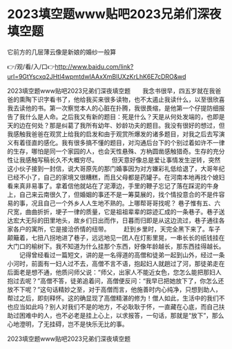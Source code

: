 # 2023填空题www贴吧2023兄弟们深夜填空题
它前方的几层薄云像是新娘的婚纱一般算

👉/观/看/入/口👉http://www.baidu.com/link?url=9GtYscxq2JHtl4wpmtdwIAAxXmBlUXzKrLhK6E7cDRO&wd

2023填空题www贴吧2023兄弟们深夜填空题　　我念书很早，四五岁就在我爸爸的熏陶下识字看书了，他给我买来很多读物，也不太遏止我读什么，以至很欣喜我去读他的书。第一次察觉本人的心脏在扑腾，我很畏缩，是他第一个仔提防细报告了我什么是人命。之后我又有新的题目：死是什么？天是从何处发端的，也即是天的边在何处？那是纠葛了我所有幼年、妙龄功夫的题目。我没有很好的想过，但我感触我爸爸在观赏上给我的启发和由于观赏所爆发的诸多题目，对我之后去写演义有着径直的感化。我有很多搞不懂的题目，对沟通后台下的个别过着如许不一律的生存，哪怕是同一个家园的人，也会天性悬殊、方枘圆凿感触猎奇。生存的充分性让我感触写稿长久不大概穷尽。
　　但天意好像总是爱让事情发生逆转，突然这小伙子接到一封信，说大哥原先的那门婚事因为对方嫌彩礼低给退了，大哥年纪已经不小了，自己的家境又很糟糕，而且父母都是药罐子。在河南本地再找个媳妇看来真非易事了。拿着信他就站在了泥潭边，手里的鞭子忘记了落在踩泥的牛身上，自己来云南很久了，但婚姻的事还不是一筹莫展的，找个情投意合的不是件容易的事，况且自己一个外乡人人生地不熟的。上哪帮哥哥找呢？
巷子惟有五、六尺宽，曲曲折折，埂子一律的质量，它是祖祖辈辈的踪迹汇成的一条巷子。巷子送达宏大无际的田里地头，故乡们日出而作，日暮而归即是从这边流过，巷子通往各家各户的寓所，它是接洽侨情的纽带。
　　赶到乡里时，天完全黑下来了。车子颠簸着，七扭八拐地进了巷子，远远地见一团人在灯影里晃，一串长长的纸钱挂在大门口的榆树下。我不知道为什么挂那个东西，好像年龄越长，那东西挂得越长。
　　记得曾经看过一篇短文，讲的是一名得道的高僧和徒弟一起到山外，经过一条小河时，前面有一妇人过不去，高僧不言不语，抱起妇人就趟过了河，那徒弟走在后面老是想不通，他质问师父说：“师父，出家人不能近女色，您怎么能把那妇人抱过去呢？”高僧不答，徒弟追着问，高僧便反问：“我早已把她放下了，你怎么还放不下呢？”这句话精妙之至，对于高僧而言，他施善时内心纯净，只想到助人，帮过之后，即刻释怀。这的确显现了高僧精湛的修为！僧人如此，生活中的我们不也应当如此吗？别人对我们不是的地方，不必耿耿于怀，一直藏在心底，而自己扶助过困难中的人，也不必老是挂上心上，以求报答，一句话，那就是“放下”，那么心地澄明，了无挂碍，岂不是快乐无比的事。

2023填空题www贴吧2023兄弟们深夜填空题
